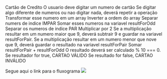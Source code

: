 Cartão de Credito
O usuario deve digitar um numero de cartão
Se digitar algo diferente de numeros ou nao digitar nada, deverá repetir a operação
Transformar esse numero em um array
Inverter a ordem do array
Separar numers de indice IMPAR
Somar esses numeros na variavel resultForOdd
Separar os numeros de indice PAR
Multiplicar por 2
Se a multiplicação resultar em um numero maior que 9, deverá subtrair 9 e guardar na variavel resultForPair.
Se a multiplicação resultar em um numero menor que nove que 9, deverá guardar o resultado na variavel resultForPair
Somar resultForPair +  resultForOdd
O resultado deverá ser calculado % 10 === 0.
Se resultador for true,  CARTAO VÁLIDO
Se resultado for false, CARTAO INVÁLIDO 

Segue aqui o link para o fluxograma <a href="https://imgur.com/a/WziX15w"><img src="https://imgur.com/a/WziX15w" /></a>